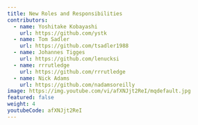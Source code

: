```yaml
---
title: New Roles and Responsibilities
contributors:
  - name: Yoshitake Kobayashi
    url: https://github.com/ystk
  - name: Tom Sadler
    url: https://github.com/tsadler1988
  - name: Johannes Tigges
    url: https://github.com/lenucksi
  - name: rrrutledge
    url: https://github.com/rrrutledge
  - name: Nick Adams
    url: https://github.com/nadamsoreilly
image: https://img.youtube.com/vi/afXNJjt2ReI/mqdefault.jpg
featured: false
weight: 4
youtubeCode: afXNJjt2ReI
---
```

<!--- This file autogenerated from https://github.com/InnerSourceCommons/InnerSourceLearningPath/blob/main/scripts -->